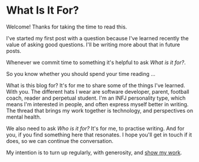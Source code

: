 # What Is It For?

Welcome! Thanks for taking the time to read this. 

I've started my first post with a question because I've learned recently the value of asking good questions. I'll be writing more about that in future posts.

Whenever we commit time to something it's helpful to ask *What is it for?*. 

So you know whether you should spend your time reading ...

What is this blog for? It's for me to share some of the things I've learned. With you. The different hats I wear are software developer, parent, football coach, reader and perpetual student. I'm an INFJ personality type, which means I'm interested in people, and often express myself better in writing. The thread that brings my work together is technology, and perspectives on mental health.

We also need to ask *Who is it for?* It's for me, to practise writing. And for you, if you find something here that resonates. I hope you'll get in touch if it does, so we can continue the conversation.

My intention is to turn up regularly, with generosity, and [show my work](https://austinkleon.com/show-your-work/).
